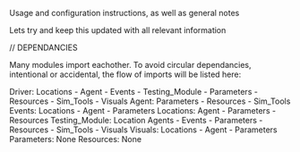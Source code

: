 Usage and configuration instructions, as well as general notes

Lets try and keep this updated with all relevant information

// DEPENDANCIES

Many modules import eachother. To avoid circular dependancies, intentional or
accidental, the flow of imports will be listed here:

Driver: Locations - Agent - Events - Testing_Module - Parameters - Resources - Sim_Tools - Visuals
Agent:  Parameters - Resources - Sim_Tools
Events: Locations - Agent - Parameters
Locations: Agent - Parameters - Resources
Testing_Module: Location Agents - Events - Parameters - Resources - Sim_Tools - Visuals
Visuals: Locations - Agent - Parameters
Parameters: None
Resources: None
